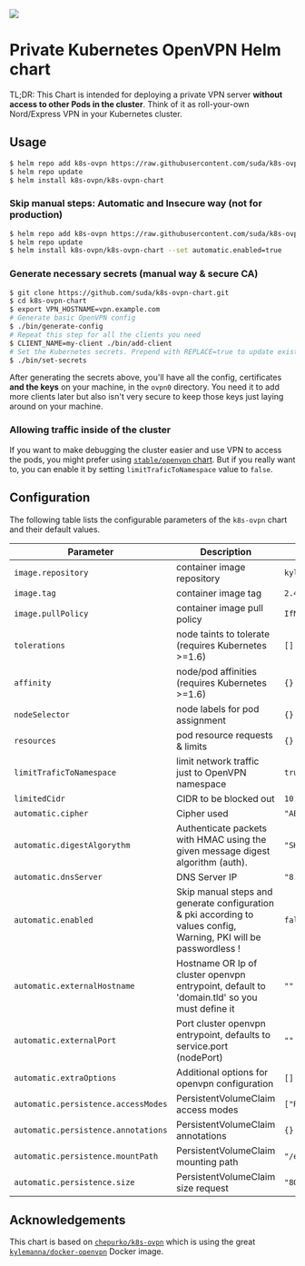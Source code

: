 [![](https://img.shields.io/static/v1.svg?label=Deploy%20on&message=DigitalOcean&color=blue)](https://www.digitalocean.com/products/kubernetes/?refcode=fef9487dad1e&utm_campaign=Referral_Invite&utm_medium=Referral_Program&utm_source=CopyPaste)

# Private Kubernetes OpenVPN Helm chart

TL;DR: This Chart is intended for deploying a private VPN server **without access to other Pods in the cluster**.
Think of it as roll-your-own Nord/Express VPN in your Kubernetes cluster.

## Usage

```bash
$ helm repo add k8s-ovpn https://raw.githubusercontent.com/suda/k8s-ovpn-chart/master/charts
$ helm repo update
$ helm install k8s-ovpn/k8s-ovpn-chart
```
### Skip manual steps: Automatic and Insecure way (not for production)

```bash
$ helm repo add k8s-ovpn https://raw.githubusercontent.com/suda/k8s-ovpn-chart/master/charts
$ helm repo update
$ helm install k8s-ovpn/k8s-ovpn-chart --set automatic.enabled=true
```

### Generate necessary secrets (manual way & secure CA)

```bash
$ git clone https://github.com/suda/k8s-ovpn-chart.git
$ cd k8s-ovpn-chart
$ export VPN_HOSTNAME=vpn.example.com
# Generate basic OpenVPN config
$ ./bin/generate-config
# Repeat this step for all the clients you need
$ CLIENT_NAME=my-client ./bin/add-client
# Set the Kubernetes secrets. Prepend with REPLACE=true to update existing ones
$ ./bin/set-secrets
```

After generating the secrets above, you'll have all the config, certificates **and the keys** on your machine, in the `ovpn0` directory. You need it to add more clients later but also isn't very secure to keep those keys just laying around on your machine.

### Allowing traffic inside of the cluster

If you want to make debugging the cluster easier and use VPN to access the pods, you might prefer using [`stable/openvpn` chart](https://github.com/helm/charts/tree/master/stable/openvpn).
But if you really want to, you can enable it by setting `limitTraficToNamespace` value to `false`.

## Configuration

The following table lists the configurable parameters of the `k8s-ovpn` chart and their default values.

| Parameter                           | Description                                                                                                               | Default             |
| ----------------------------------- | ------------------------------------------------------------------------------------------------------------------------- | ------------------- |
| `image.repository`                  | container image repository                                                                                                | `kylemanna/openvpn` |
| `image.tag`                         | container image tag                                                                                                       | `2.4`               |
| `image.pullPolicy`                  | container image pull policy                                                                                               | `IfNotPresent`      |
| `tolerations`                       | node taints to tolerate (requires Kubernetes >=1.6)                                                                       | `[]`                |
| `affinity`                          | node/pod affinities (requires Kubernetes >=1.6)                                                                           | `{}`                |
| `nodeSelector`                      | node labels for pod assignment                                                                                            | `{}`                |
| `resources`                         | pod resource requests & limits                                                                                            | `{}`                |
| `limitTraficToNamespace`            | limit network traffic just to OpenVPN namespace                                                                           | `true`              |
| `limitedCidr`                       | CIDR to be blocked out                                                                                                    | `10.0.0.0/8`        |
| `automatic.cipher`                  | Cipher used                                                                                                               | `"AES-256-CBC"`     |
| `automatic.digestAlgorythm`         | Authenticate  packets with HMAC using the given message digest algorithm (auth).                                          | `"SHA384"`          |
| `automatic.dnsServer`               | DNS Server IP                                                                                                             | `"8.8.8.8"`         |
| `automatic.enabled`                 | Skip manual steps and generate configuration & pki according to values config, Warning, PKI will be passwordless !        | `false`             |
| `automatic.externalHostname`        | Hostname OR Ip of cluster openvpn entrypoint, default to 'domain.tld' so you must define it                               | `""`                |
| `automatic.externalPort`            | Port cluster openvpn entrypoint, defaults to service.port (nodePort)                                                      | `""`                |
| `automatic.extraOptions`            | Additional options for openvpn configuration                                                                              | `[]`                |
| `automatic.persistence.accessModes` | PersistentVolumeClaim access modes                                                                                        | `["ReadWriteOnce"]` |
| `automatic.persistence.annotations` | PersistentVolumeClaim annotations                                                                                         | `{}`                |
| `automatic.persistence.mountPath`   | PersistentVolumeClaim mounting path                                                                                       | `"/etc/openvpn"`    |
| `automatic.persistence.size`        | PersistentVolumeClaim size request                                                                                        | `"8Gi"`             |


## Acknowledgements

This chart is based on [`chepurko/k8s-ovpn`](https://github.com/chepurko/k8s-ovpn) which is using the great [`kylemanna/docker-openvpn`](https://github.com/kylemanna/docker-openvpn) Docker image.
